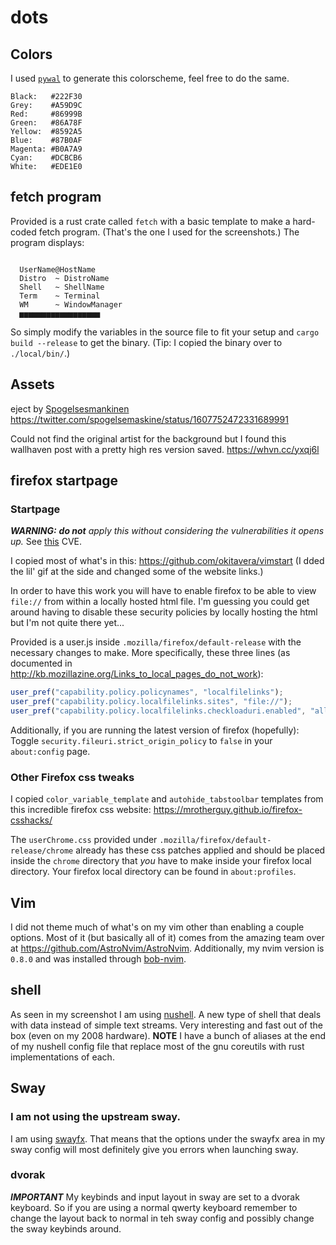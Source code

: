 # dots

## Colors
I used [`pywal`](https://github.com/dylanaraps/pywal) to generate this colorscheme, feel free to do the same.

```
Black:   #222F30
Grey:    #A59D9C
Red:     #86999B
Green:   #86A78F
Yellow:  #8592A5
Blue:    #87B0AF
Magenta: #B0A7A9
Cyan:    #DCBCB6
White:   #EDE1E0
```

## fetch program
Provided is a rust crate called `fetch` with a basic template to make a hard-coded fetch program.
(That's the one I used for the screenshots.)
The program displays:
```

  UserName@HostName
  Distro  ~ DistroName
  Shell   ~ ShellName
  Term    ~ Terminal
  WM      ~ WindowManager
  ▅▅▅▅▅▅▅▅▅▅▅▅▅▅▅▅▅▅

```

So simply modify the variables in the source file to fit your setup and `cargo build --release` to get the binary.
(Tip: I copied the binary over to `./local/bin/`.)

## Assets

eject by [Spogelsesmankinen](https://twitter.com/spogelsemaskine)
https://twitter.com/spogelsemaskine/status/1607752472331689991

Could not find the original artist for the background but I found this wallhaven post with a pretty high res version saved.
https://whvn.cc/yxqj6l

## firefox startpage
### Startpage
***WARNING:*** _**do not** apply this without considering the vulnerabilities it opens up._ See [this](https://www.mozilla.org/en-US/security/advisories/mfsa2019-21/#CVE-2019-11730) CVE.

I copied most of what's in this:
https://github.com/okitavera/vimstart
(I dded the lil' gif at the side and changed some of the website links.)

In order to have this work you will have to enable firefox to be able to view `file://` from within a locally hosted html file.
I'm guessing you could get around having to disable these security policies by locally hosting the html but I'm not quite there yet...

Provided is a user.js inside `.mozilla/firefox/default-release` with the necessary changes to make.
More specifically, these three lines (as documented in http://kb.mozillazine.org/Links_to_local_pages_do_not_work):
```js
user_pref("capability.policy.policynames", "localfilelinks");
user_pref("capability.policy.localfilelinks.sites", "file://");
user_pref("capability.policy.localfilelinks.checkloaduri.enabled", "allAccess");
```
Additionally, if you are running the latest version of firefox (hopefully):
Toggle `security.fileuri.strict_origin_policy` to `false` in your `about:config` page.

### Other Firefox css tweaks
I copied `color_variable_template` and `autohide_tabstoolbar` templates from this incredible firefox css website:
https://mrotherguy.github.io/firefox-csshacks/

The `userChrome.css` provided under `.mozilla/firefox/default-release/chrome` already has these css patches applied and should be placed inside the `chrome` directory that *you* have to make inside your firefox local directory.
Your firefox local directory can be found in `about:profiles`.

## Vim
I did not theme much of what's on my vim other than enabling a couple options.
Most of it (but basically all of it) comes from the amazing team over at https://github.com/AstroNvim/AstroNvim.
Additionally, my nvim version is `0.8.0` and was installed through [bob-nvim](https://crates.io/crates/bob-nvim).

## shell
As seen in my screenshot I am using [nushell](https://www.nushell.sh/).
A new type of shell that deals with data instead of simple text streams.
Very interesting and fast out of the box (even on my 2008 hardware).
**NOTE** I have a bunch of aliases at the end of my nushell config file that replace most of the gnu coreutils with rust implementations of each.

## Sway
### I am not using the upstream sway.
I am using [swayfx](https://github.com/WillPower3309/swayfx).
That means that the options under the swayfx area in my sway config will most definitely give you errors when launching sway.

### dvorak
***IMPORTANT***
My keybinds and input layout in sway are set to a dvorak keyboard.
So if you are using a normal qwerty keyboard remember to change the layout back to normal in teh sway config and possibly change the sway keybinds around.
